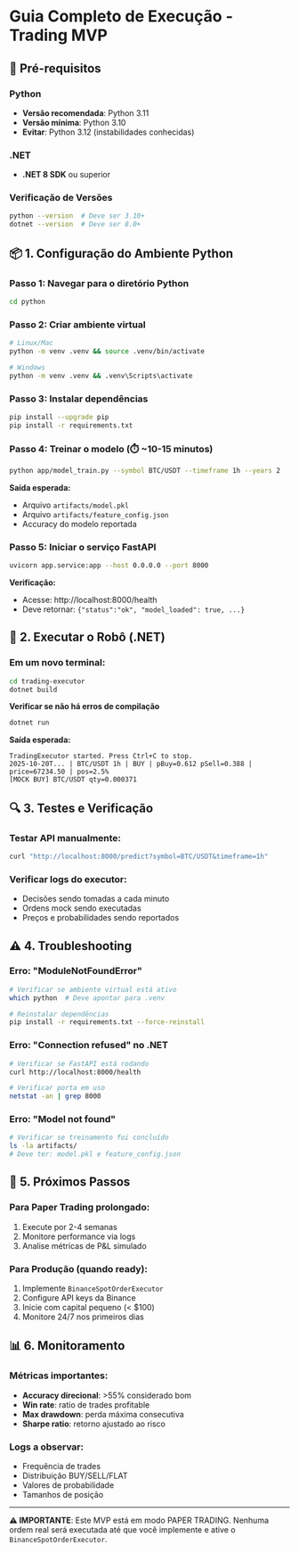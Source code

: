 # Guia Completo de Execução - Trading MVP

## 🔧 Pré-requisitos

### Python
- **Versão recomendada**: Python 3.11
- **Versão mínima**: Python 3.10
- **Evitar**: Python 3.12 (instabilidades conhecidas)

### .NET
- **.NET 8 SDK** ou superior

### Verificação de Versões
```bash
python --version  # Deve ser 3.10+
dotnet --version  # Deve ser 8.0+
```

## 📦 1. Configuração do Ambiente Python

### Passo 1: Navegar para o diretório Python
```bash
cd python
```

### Passo 2: Criar ambiente virtual
```bash
# Linux/Mac
python -m venv .venv && source .venv/bin/activate

# Windows
python -m venv .venv && .venv\Scripts\activate
```

### Passo 3: Instalar dependências
```bash
pip install --upgrade pip
pip install -r requirements.txt
```

### Passo 4: Treinar o modelo (⏱️ ~10-15 minutos)
```bash
python app/model_train.py --symbol BTC/USDT --timeframe 1h --years 2
```

**Saída esperada:**
- Arquivo `artifacts/model.pkl`
- Arquivo `artifacts/feature_config.json`
- Accuracy do modelo reportada

### Passo 5: Iniciar o serviço FastAPI
```bash
uvicorn app.service:app --host 0.0.0.0 --port 8000
```

**Verificação:**
- Acesse: http://localhost:8000/health
- Deve retornar: `{"status":"ok", "model_loaded": true, ...}`

## 🎯 2. Executar o Robô (.NET)

### Em um novo terminal:

```bash
cd trading-executor
dotnet build
```

**Verificar se não há erros de compilação**

```bash
dotnet run
```

**Saída esperada:**
```
TradingExecutor started. Press Ctrl+C to stop.
2025-10-20T... | BTC/USDT 1h | BUY | pBuy=0.612 pSell=0.388 | price=67234.50 | pos=2.5%
[MOCK BUY] BTC/USDT qty=0.000371
```

## 🔍 3. Testes e Verificação

### Testar API manualmente:
```bash
curl "http://localhost:8000/predict?symbol=BTC/USDT&timeframe=1h"
```

### Verificar logs do executor:
- Decisões sendo tomadas a cada minuto
- Ordens mock sendo executadas
- Preços e probabilidades sendo reportados

## ⚠️ 4. Troubleshooting

### Erro: "ModuleNotFoundError"
```bash
# Verificar se ambiente virtual está ativo
which python  # Deve apontar para .venv

# Reinstalar dependências
pip install -r requirements.txt --force-reinstall
```

### Erro: "Connection refused" no .NET
```bash
# Verificar se FastAPI está rodando
curl http://localhost:8000/health

# Verificar porta em uso
netstat -an | grep 8000
```

### Erro: "Model not found"
```bash
# Verificar se treinamento foi concluído
ls -la artifacts/
# Deve ter: model.pkl e feature_config.json
```

## 🚀 5. Próximos Passos

### Para Paper Trading prolongado:
1. Execute por 2-4 semanas
2. Monitore performance via logs
3. Analise métricas de P&L simulado

### Para Produção (quando ready):
1. Implemente `BinanceSpotOrderExecutor`
2. Configure API keys da Binance
3. Inicie com capital pequeno (< $100)
4. Monitore 24/7 nos primeiros dias

## 📊 6. Monitoramento

### Métricas importantes:
- **Accuracy direcional**: >55% considerado bom
- **Win rate**: ratio de trades profitable
- **Max drawdown**: perda máxima consecutiva
- **Sharpe ratio**: retorno ajustado ao risco

### Logs a observar:
- Frequência de trades
- Distribuição BUY/SELL/FLAT
- Valores de probabilidade
- Tamanhos de posição

---

**⚠️ IMPORTANTE**: Este MVP está em modo PAPER TRADING. Nenhuma ordem real será executada até que você implemente e ative o `BinanceSpotOrderExecutor`.
